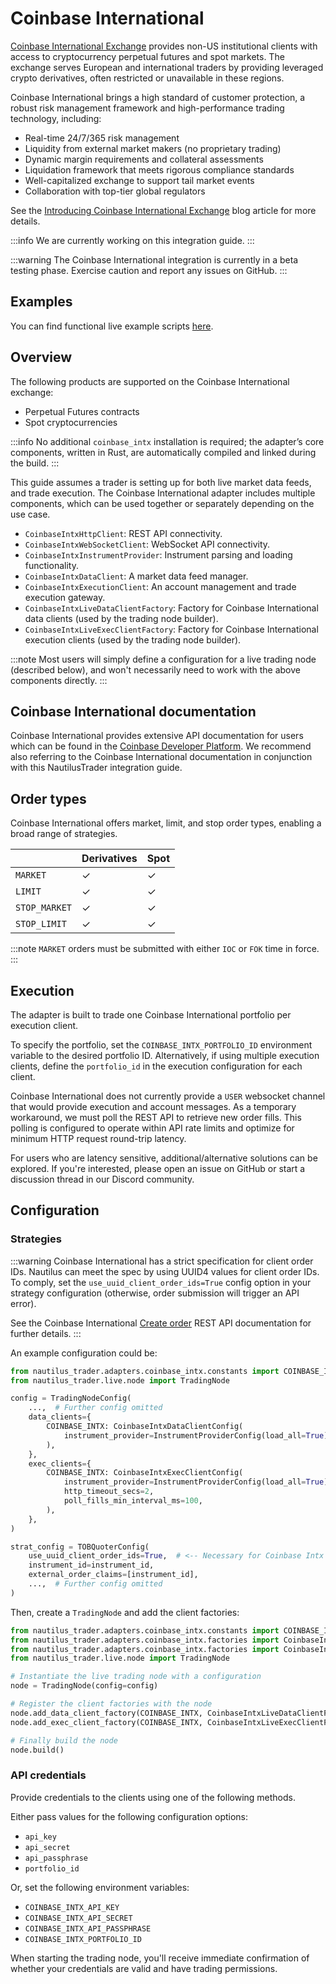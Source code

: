 # Coinbase International

[Coinbase International Exchange](https://www.coinbase.com/en/international-exchange) provides non-US institutional clients with access to cryptocurrency perpetual futures and spot markets.
The exchange serves European and international traders by providing leveraged crypto derivatives, often restricted or unavailable in these regions.

Coinbase International brings a high standard of customer protection, a robust risk management framework and high-performance trading technology, including:

- Real-time 24/7/365 risk management
- Liquidity from external market makers (no proprietary trading)
- Dynamic margin requirements and collateral assessments
- Liquidation framework that meets rigorous compliance standards
- Well-capitalized exchange to support tail market events
- Collaboration with top-tier global regulators

See the [Introducing Coinbase International Exchange](https://www.coinbase.com/en-au/blog/introducing-coinbase-international-exchange) blog article for more details.

:::info
We are currently working on this integration guide.
:::

:::warning
The Coinbase International integration is currently in a beta testing phase.
Exercise caution and report any issues on GitHub.
:::

## Examples

You can find functional live example scripts [here](https://github.com/nautechsystems/nautilus_trader/tree/develop/examples/live/coinbase_intx).

## Overview

The following products are supported on the Coinbase International exchange:

- Perpetual Futures contracts
- Spot cryptocurrencies

:::info
No additional `coinbase_intx` installation is required; the adapter’s core components, written in Rust, are automatically compiled and linked during the build.
:::

This guide assumes a trader is setting up for both live market data feeds, and trade execution.
The Coinbase International adapter includes multiple components, which can be used together or
separately depending on the use case.

- `CoinbaseIntxHttpClient`: REST API connectivity.
- `CoinbaseIntxWebSocketClient`: WebSocket API connectivity.
- `CoinbaseIntxInstrumentProvider`: Instrument parsing and loading functionality.
- `CoinbaseIntxDataClient`: A market data feed manager.
- `CoinbaseIntxExecutionClient`: An account management and trade execution gateway.
- `CoinbaseIntxLiveDataClientFactory`: Factory for Coinbase International data clients (used by the trading node builder).
- `CoinbaseIntxLiveExecClientFactory`: Factory for Coinbase International execution clients (used by the trading node builder).

:::note
Most users will simply define a configuration for a live trading node (described below),
and won't necessarily need to work with the above components directly.
:::

## Coinbase International documentation

Coinbase International provides extensive API documentation for users which can be found in the [Coinbase Developer Platform](https://docs.cdp.coinbase.com/intx/docs/welcome).
We recommend also referring to the Coinbase International documentation in conjunction with this NautilusTrader integration guide.

## Order types

Coinbase International offers market, limit, and stop order types, enabling a broad range of strategies.

|                        | Derivatives          | Spot                     |
|------------------------|----------------------|--------------------------|
| `MARKET`               | ✓                    | ✓                        |
| `LIMIT`                | ✓                    | ✓                        |
| `STOP_MARKET`          | ✓                    | ✓                        |
| `STOP_LIMIT`           | ✓                    | ✓                        |

:::note
`MARKET` orders must be submitted with either `IOC` or `FOK` time in force.
:::

## Execution

The adapter is built to trade one Coinbase International portfolio per execution client.

To specify the portfolio, set the `COINBASE_INTX_PORTFOLIO_ID` environment variable to the desired
portfolio ID. Alternatively, if using multiple execution clients, define the `portfolio_id` in the
execution configuration for each client.

Coinbase International does not currently provide a `USER` websocket channel that would provide
execution and account messages. As a temporary workaround, we must poll the REST API to retrieve
new order fills. This polling is configured to operate within API rate limits and optimize for
minimum HTTP request round-trip latency.

For users who are latency sensitive, additional/alternative solutions can be explored.
If you're interested, please open an issue on GitHub or start a discussion thread in our Discord community.

## Configuration

### Strategies

:::warning
Coinbase International has a strict specification for client order IDs.
Nautilus can meet the spec by using UUID4 values for client order IDs.
To comply, set the `use_uuid_client_order_ids=True` config option in your strategy configuration (otherwise, order submission will trigger an API error).

See the Coinbase International [Create order](https://docs.cdp.coinbase.com/intx/reference/createorder) REST API documentation for further details.
:::

An example configuration could be:

```python
from nautilus_trader.adapters.coinbase_intx.constants import COINBASE_INTX
from nautilus_trader.live.node import TradingNode

config = TradingNodeConfig(
    ...,  # Further config omitted
    data_clients={
        COINBASE_INTX: CoinbaseIntxDataClientConfig(
            instrument_provider=InstrumentProviderConfig(load_all=True),
        ),
    },
    exec_clients={
        COINBASE_INTX: CoinbaseIntxExecClientConfig(
            instrument_provider=InstrumentProviderConfig(load_all=True),
            http_timeout_secs=2,
            poll_fills_min_interval_ms=100,
        ),
    },
)

strat_config = TOBQuoterConfig(
    use_uuid_client_order_ids=True,  # <-- Necessary for Coinbase Intx
    instrument_id=instrument_id,
    external_order_claims=[instrument_id],
    ...,  # Further config omitted
)
```

Then, create a `TradingNode` and add the client factories:

```python
from nautilus_trader.adapters.coinbase_intx.constants import COINBASE_INTX
from nautilus_trader.adapters.coinbase_intx.factories import CoinbaseIntxLiveDataClientFactory
from nautilus_trader.adapters.coinbase_intx.factories import CoinbaseIntxLiveExecClientFactory
from nautilus_trader.live.node import TradingNode

# Instantiate the live trading node with a configuration
node = TradingNode(config=config)

# Register the client factories with the node
node.add_data_client_factory(COINBASE_INTX, CoinbaseIntxLiveDataClientFactory)
node.add_exec_client_factory(COINBASE_INTX, CoinbaseIntxLiveExecClientFactory)

# Finally build the node
node.build()
```

### API credentials

Provide credentials to the clients using one of the following methods.

Either pass values for the following configuration options:

- `api_key`
- `api_secret`
- `api_passphrase`
- `portfolio_id`

Or, set the following environment variables:

- `COINBASE_INTX_API_KEY`
- `COINBASE_INTX_API_SECRET`
- `COINBASE_INTX_API_PASSPHRASE`
- `COINBASE_INTX_PORTFOLIO_ID`

When starting the trading node, you'll receive immediate confirmation of whether your
credentials are valid and have trading permissions.
